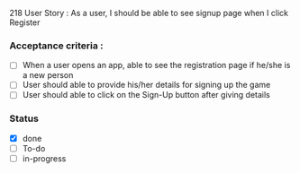 218 User Story :  As a user, I should be able to see signup page when I click Register <br>
### Acceptance criteria :
- [ ] When a user opens an app, able to see the registration page if he/she is a new person
- [ ] User should able to provide his/her details for signing up the game
- [ ] User should able to click on the Sign-Up button after giving details

### Status 
- [x] done
- [ ] To-do
- [ ] in-progress
